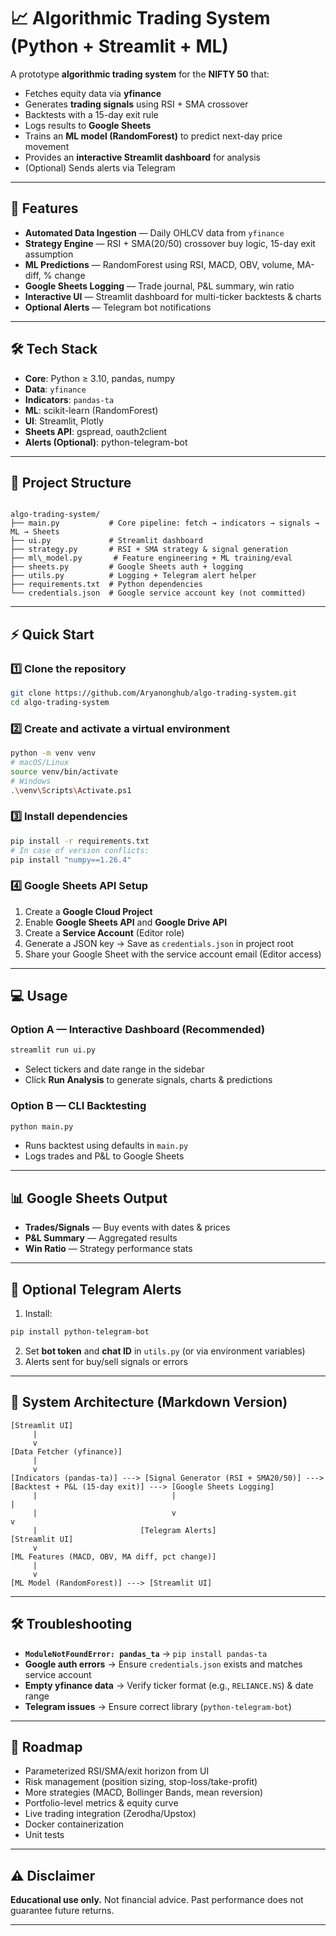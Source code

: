 # 📈 Algorithmic Trading System (Python + Streamlit + ML)

A prototype **algorithmic trading system** for the **NIFTY 50** that:

- Fetches equity data via **yfinance**
- Generates **trading signals** using RSI + SMA crossover
- Backtests with a 15-day exit rule
- Logs results to **Google Sheets**
- Trains an **ML model (RandomForest)** to predict next-day price movement
- Provides an **interactive Streamlit dashboard** for analysis
- (Optional) Sends alerts via Telegram

---

## 🚀 Features

- **Automated Data Ingestion** — Daily OHLCV data from `yfinance`
- **Strategy Engine** — RSI + SMA(20/50) crossover buy logic, 15-day exit assumption
- **ML Predictions** — RandomForest using RSI, MACD, OBV, volume, MA-diff, % change
- **Google Sheets Logging** — Trade journal, P&L summary, win ratio
- **Interactive UI** — Streamlit dashboard for multi-ticker backtests & charts
- **Optional Alerts** — Telegram bot notifications

---

## 🛠️ Tech Stack

- **Core**: Python ≥ 3.10, pandas, numpy
- **Data**: `yfinance`
- **Indicators**: `pandas-ta`
- **ML**: scikit-learn (RandomForest)
- **UI**: Streamlit, Plotly
- **Sheets API**: gspread, oauth2client
- **Alerts (Optional)**: python-telegram-bot

---

## 📂 Project Structure

```

algo-trading-system/
├── main.py           # Core pipeline: fetch → indicators → signals → ML → Sheets
├── ui.py             # Streamlit dashboard
├── strategy.py       # RSI + SMA strategy & signal generation
├── ml\_model.py       # Feature engineering + ML training/eval
├── sheets.py         # Google Sheets auth + logging
├── utils.py          # Logging + Telegram alert helper
├── requirements.txt  # Python dependencies
└── credentials.json  # Google service account key (not committed)

````

---

## ⚡ Quick Start

### 1️⃣ Clone the repository
```bash
git clone https://github.com/Aryanonghub/algo-trading-system.git
cd algo-trading-system
````

### 2️⃣ Create and activate a virtual environment

```bash
python -m venv venv
# macOS/Linux
source venv/bin/activate
# Windows
.\venv\Scripts\Activate.ps1
```

### 3️⃣ Install dependencies

```bash
pip install -r requirements.txt
# In case of version conflicts:
pip install "numpy==1.26.4"
```

### 4️⃣ Google Sheets API Setup

1. Create a **Google Cloud Project**
2. Enable **Google Sheets API** and **Google Drive API**
3. Create a **Service Account** (Editor role)
4. Generate a JSON key → Save as `credentials.json` in project root
5. Share your Google Sheet with the service account email (Editor access)

---

## 💻 Usage

### Option A — Interactive Dashboard (Recommended)

```bash
streamlit run ui.py
```

* Select tickers and date range in the sidebar
* Click **Run Analysis** to generate signals, charts & predictions

### Option B — CLI Backtesting

```bash
python main.py
```

* Runs backtest using defaults in `main.py`
* Logs trades and P\&L to Google Sheets

---

## 📊 Google Sheets Output

* **Trades/Signals** — Buy events with dates & prices
* **P\&L Summary** — Aggregated results
* **Win Ratio** — Strategy performance stats

---

## 🔔 Optional Telegram Alerts

1. Install:

```bash
pip install python-telegram-bot
```

2. Set **bot token** and **chat ID** in `utils.py` (or via environment variables)
3. Alerts sent for buy/sell signals or errors

---

## 🧭 System Architecture (Markdown Version)

```
[Streamlit UI]
     |
     v
[Data Fetcher (yfinance)]
     |
     v
[Indicators (pandas-ta)] ---> [Signal Generator (RSI + SMA20/50)] ---> [Backtest + P&L (15-day exit)] ---> [Google Sheets Logging]
     |                              |                                        |
     |                              v                                        v
     |                       [Telegram Alerts]                           [Streamlit UI]
     v
[ML Features (MACD, OBV, MA diff, pct change)]
     |
     v
[ML Model (RandomForest)] ---> [Streamlit UI]
```

---

## 🛠️ Troubleshooting

* **`ModuleNotFoundError: pandas_ta`** → `pip install pandas-ta`
* **Google auth errors** → Ensure `credentials.json` exists and matches service account
* **Empty yfinance data** → Verify ticker format (e.g., `RELIANCE.NS`) & date range
* **Telegram issues** → Ensure correct library (`python-telegram-bot`)

---

## 📅 Roadmap

* Parameterized RSI/SMA/exit horizon from UI
* Risk management (position sizing, stop-loss/take-profit)
* More strategies (MACD, Bollinger Bands, mean reversion)
* Portfolio-level metrics & equity curve
* Live trading integration (Zerodha/Upstox)
* Docker containerization
* Unit tests

---

## ⚠️ Disclaimer

**Educational use only.** Not financial advice. Past performance does not guarantee future returns.

---

